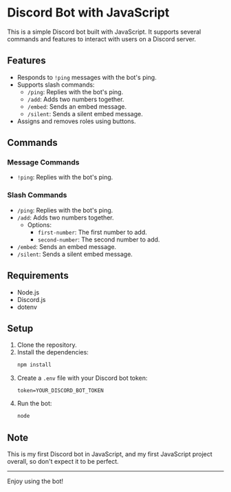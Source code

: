 # Discord Bot with JavaScript

This is a simple Discord bot built with JavaScript. It supports several commands and features to interact with users on a Discord server.

## Features

- Responds to `!ping` messages with the bot's ping.
- Supports slash commands:
  - `/ping`: Replies with the bot's ping.
  - `/add`: Adds two numbers together.
  - `/embed`: Sends an embed message.
  - `/silent`: Sends a silent embed message.
- Assigns and removes roles using buttons.

## Commands

### Message Commands

- `!ping`: Replies with the bot's ping.

### Slash Commands

- `/ping`: Replies with the bot's ping.
- `/add`: Adds two numbers together.
  - Options:
    - `first-number`: The first number to add.
    - `second-number`: The second number to add.
- `/embed`: Sends an embed message.
- `/silent`: Sends a silent embed message.

## Requirements

- Node.js
- Discord.js
- dotenv

## Setup

1. Clone the repository.
2. Install the dependencies:
   ```sh
   npm install
   ```
3. Create a `.env` file with your Discord bot token:
   ```
   token=YOUR_DISCORD_BOT_TOKEN
   ```
4. Run the bot:
   ```sh
   node
   ```

## Note

This is my first Discord bot in JavaScript, and my first JavaScript project overall, so don't expect it to be perfect.

---

Enjoy using the bot!
